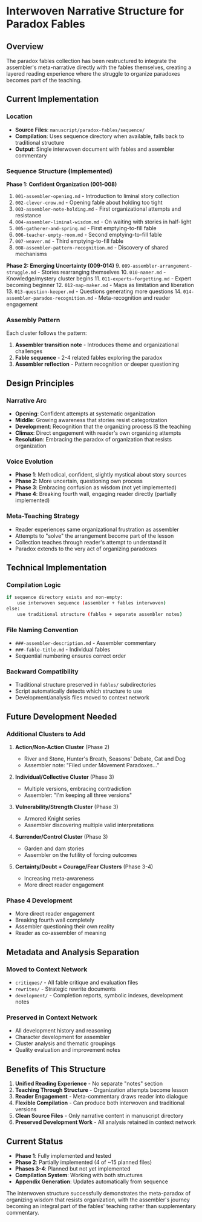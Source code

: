 # Interwoven Narrative Structure for Paradox Fables

## Overview

The paradox fables collection has been restructured to integrate the assembler's meta-narrative directly with the fables themselves, creating a layered reading experience where the struggle to organize paradoxes becomes part of the teaching.

## Current Implementation

### Location
- **Source Files**: `manuscript/paradox-fables/sequence/`
- **Compilation**: Uses sequence directory when available, falls back to traditional structure
- **Output**: Single interwoven document with fables and assembler commentary

### Sequence Structure (Implemented)

**Phase 1: Confident Organization (001-008)**
1. `001-assembler-opening.md` - Introduction to liminal story collection
2. `002-clever-crow.md` - Opening fable about holding too tight
3. `003-assembler-note-holding.md` - First organizational attempts and resistance
4. `004-assembler-liminal-wisdom.md` - On waiting with stories in half-light
5. `005-gatherer-and-spring.md` - First emptying-to-fill fable
6. `006-teacher-empty-room.md` - Second emptying-to-fill fable  
7. `007-weaver.md` - Third emptying-to-fill fable
8. `008-assembler-pattern-recognition.md` - Discovery of shared mechanisms

**Phase 2: Emerging Uncertainty (009-014)**
9. `009-assembler-arrangement-struggle.md` - Stories rearranging themselves
10. `010-namer.md` - Knowledge/mystery cluster begins
11. `011-experts-forgetting.md` - Expert becoming beginner
12. `012-map-maker.md` - Maps as limitation and liberation
13. `013-question-keeper.md` - Questions generating more questions
14. `014-assembler-paradox-recognition.md` - Meta-recognition and reader engagement

### Assembly Pattern

Each cluster follows the pattern:
1. **Assembler transition note** - Introduces theme and organizational challenges
2. **Fable sequence** - 2-4 related fables exploring the paradox
3. **Assembler reflection** - Pattern recognition or deeper questioning

## Design Principles

### Narrative Arc
- **Opening**: Confident attempts at systematic organization
- **Middle**: Growing awareness that stories resist categorization
- **Development**: Recognition that the organizing process IS the teaching
- **Climax**: Direct engagement with reader's own organizing attempts
- **Resolution**: Embracing the paradox of organization that resists organization

### Voice Evolution
- **Phase 1**: Methodical, confident, slightly mystical about story sources
- **Phase 2**: More uncertain, questioning own process
- **Phase 3**: Embracing confusion as wisdom (not yet implemented)
- **Phase 4**: Breaking fourth wall, engaging reader directly (partially implemented)

### Meta-Teaching Strategy
- Reader experiences same organizational frustration as assembler
- Attempts to "solve" the arrangement become part of the lesson
- Collection teaches through reader's attempt to understand it
- Paradox extends to the very act of organizing paradoxes

## Technical Implementation

### Compilation Logic
```bash
if sequence directory exists and non-empty:
    use interwoven sequence (assembler + fables interwoven)
else:
    use traditional structure (fables + separate assembler notes)
```

### File Naming Convention
- `###-assembler-description.md` - Assembler commentary
- `###-fable-title.md` - Individual fables
- Sequential numbering ensures correct order

### Backward Compatibility
- Traditional structure preserved in `fables/` subdirectories
- Script automatically detects which structure to use
- Development/analysis files moved to context network

## Future Development Needed

### Additional Clusters to Add
1. **Action/Non-Action Cluster** (Phase 2)
   - River and Stone, Hunter's Breath, Seasons' Debate, Cat and Dog
   - Assembler note: "Filed under Movement Paradoxes..."
   
2. **Individual/Collective Cluster** (Phase 3)
   - Multiple versions, embracing contradiction
   - Assembler: "I'm keeping all three versions"
   
3. **Vulnerability/Strength Cluster** (Phase 3)
   - Armored Knight series
   - Assembler discovering multiple valid interpretations
   
4. **Surrender/Control Cluster** (Phase 3)
   - Garden and dam stories
   - Assembler on the futility of forcing outcomes
   
5. **Certainty/Doubt + Courage/Fear Clusters** (Phase 3-4)
   - Increasing meta-awareness
   - More direct reader engagement

### Phase 4 Development
- More direct reader engagement
- Breaking fourth wall completely
- Assembler questioning their own reality
- Reader as co-assembler of meaning

## Metadata and Analysis Separation

### Moved to Context Network
- `critiques/` - All fable critique and evaluation files
- `rewrites/` - Strategic rewrite documents  
- `development/` - Completion reports, symbolic indexes, development notes

### Preserved in Context Network
- All development history and reasoning
- Character development for assembler
- Cluster analysis and thematic groupings
- Quality evaluation and improvement notes

## Benefits of This Structure

1. **Unified Reading Experience** - No separate "notes" section
2. **Teaching Through Structure** - Organization attempts become lesson
3. **Reader Engagement** - Meta-commentary draws reader into dialogue
4. **Flexible Compilation** - Can produce both interwoven and traditional versions
5. **Clean Source Files** - Only narrative content in manuscript directory
6. **Preserved Development Work** - All analysis retained in context network

## Current Status

- **Phase 1**: Fully implemented and tested
- **Phase 2**: Partially implemented (4 of ~15 planned files)
- **Phases 3-4**: Planned but not yet implemented
- **Compilation System**: Working with both structures
- **Appendix Generation**: Updates automatically from sequence

The interwoven structure successfully demonstrates the meta-paradox of organizing wisdom that resists organization, with the assembler's journey becoming an integral part of the fables' teaching rather than supplementary commentary.